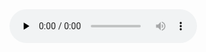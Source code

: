 <audio id="audio" controls="" preload="none">
      <source id="wav" src="./DiDi__C2808D__predict_full.wav">
</audio>
